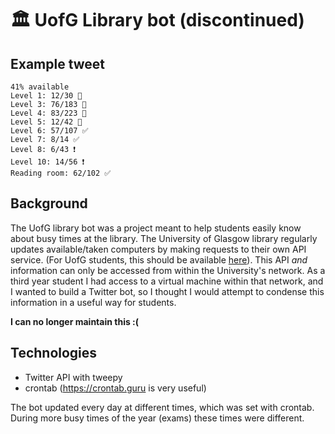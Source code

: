 # 🏛 UofG Library bot (discontinued)

## Example tweet

```
41% available
Level 1: 12/30 🔸
Level 3: 76/183 🔸
Level 4: 83/223 🔸
Level 5: 12/42 🔸
Level 6: 57/107 ✅
Level 7: 8/14 ✅
Level 8: 6/43 ❗
Level 10: 14/56 ❗
Reading room: 62/102 ✅
```

## Background
The UofG library bot was a project meant to help students easily know about busy times at the library. The University of Glasgow library regularly updates available/taken computers by making requests to their own API service. (For UofG students, this should be available [here](https://www.gla.ac.uk/sapp/PC/index.html)). This API _and_ information can only be accessed from within the University's network. As a third year student I had access to a virtual machine within that network, and I wanted to build a Twitter bot, so I thought I would attempt to condense this information in a useful way for students.

**I can no longer maintain this :(**

## Technologies

* Twitter API with tweepy
* crontab (https://crontab.guru is very useful)

The bot updated every day at different times, which was set with crontab. During more busy times of the year (exams) these times were different.
